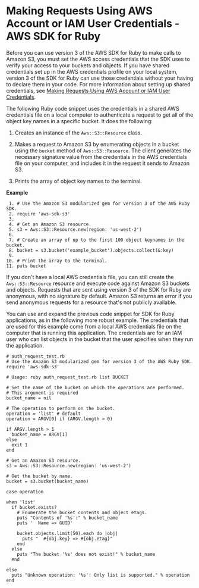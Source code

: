 # Making Requests Using AWS Account or IAM User Credentials \- AWS SDK for Ruby<a name="AuthUsingAcctOrUserCredRuby"></a>

Before you can use version 3 of the AWS SDK for Ruby to make calls to Amazon S3, you must set the AWS access credentials that the SDK uses to verify your access to your buckets and objects\. If you have shared credentials set up in the AWS credentials profile on your local system, version 3 of the SDK for Ruby can use those credentials without your having to declare them in your code\. For more information about setting up shared credentials, see [Making Requests Using AWS Account or IAM User Credentials](AuthUsingAcctOrUserCredentials.md)\.

The following Ruby code snippet uses the credentials in a shared AWS credentials file on a local computer to authenticate a request to get all of the object key names in a specific bucket\. It does the following:

1. Creates an instance of the `Aws::S3::Resource` class\. 

1. Makes a request to Amazon S3 by enumerating objects in a bucket using the `bucket` method of `Aws::S3::Resource`\. The client generates the necessary signature value from the credentials in the AWS credentials file on your computer, and includes it in the request it sends to Amazon S3\.

1. Prints the array of object key names to the terminal\.

**Example**  

```
 1. # Use the Amazon S3 modularized gem for version 3 of the AWS Ruby SDK.
 2. require 'aws-sdk-s3'
 3. 
 4. # Get an Amazon S3 resource.
 5. s3 = Aws::S3::Resource.new(region: 'us-west-2')
 6. 
 7. # Create an array of up to the first 100 object keynames in the bucket.
 8. bucket = s3.bucket('example_bucket').objects.collect(&:key)
 9. 
10. # Print the array to the terminal.
11. puts bucket
```

If you don't have a local AWS credentials file, you can still create the `Aws::S3::Resource` resource and execute code against Amazon S3 buckets and objects\. Requests that are sent using version 3 of the SDK for Ruby are anonymous, with no signature by default\. Amazon S3 returns an error if you send anonymous requests for a resource that's not publicly available\.

You can use and expand the previous code snippet for SDK for Ruby applications, as in the following more robust example\. The credentials that are used for this example come from a local AWS credentials file on the computer that is running this application\. The credentials are for an IAM user who can list objects in the bucket that the user specifies when they run the application\.

```
# auth_request_test.rb
# Use the Amazon S3 modularized gem for version 3 of the AWS Ruby SDK.
require 'aws-sdk-s3'

# Usage: ruby auth_request_test.rb list BUCKET

# Set the name of the bucket on which the operations are performed.
# This argument is required
bucket_name = nil

# The operation to perform on the bucket.
operation = 'list' # default
operation = ARGV[0] if (ARGV.length > 0)

if ARGV.length > 1
  bucket_name = ARGV[1]
else
  exit 1
end

# Get an Amazon S3 resource.
s3 = Aws::S3::Resource.new(region: 'us-west-2')

# Get the bucket by name.
bucket = s3.bucket(bucket_name)

case operation

when 'list'
  if bucket.exists?
    # Enumerate the bucket contents and object etags.
    puts "Contents of '%s':" % bucket_name
    puts '  Name => GUID'

    bucket.objects.limit(50).each do |obj|
      puts "  #{obj.key} => #{obj.etag}"
    end
  else
    puts "The bucket '%s' does not exist!" % bucket_name
  end

else
  puts "Unknown operation: '%s'! Only list is supported." % operation
end
```